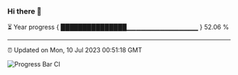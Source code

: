 ### Hi there 👋

⏳ Year progress { ███████████████▁▁▁▁▁▁▁▁▁▁▁▁▁▁▁ } 52.06 %

---

⏰ Updated on Mon, 10 Jul 2023 00:51:18 GMT

![Progress Bar CI](https://github.com/Shyam-Makwana/GitHub-Actions-Demo/workflows/Progress%20Bar%20CI/badge.svg)
